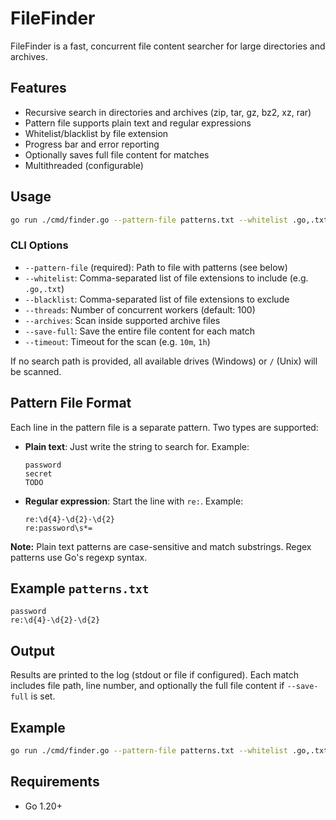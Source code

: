 # FileFinder

FileFinder is a fast, concurrent file content searcher for large directories and archives.

## Features
- Recursive search in directories and archives (zip, tar, gz, bz2, xz, rar)
- Pattern file supports plain text and regular expressions
- Whitelist/blacklist by file extension
- Progress bar and error reporting
- Optionally saves full file content for matches
- Multithreaded (configurable)

## Usage

```sh
go run ./cmd/finder.go --pattern-file patterns.txt --whitelist .go,.txt /path/to/scan
```

### CLI Options
- `--pattern-file` (required): Path to file with patterns (see below)
- `--whitelist`: Comma-separated list of file extensions to include (e.g. `.go,.txt`)
- `--blacklist`: Comma-separated list of file extensions to exclude
- `--threads`: Number of concurrent workers (default: 100)
- `--archives`: Scan inside supported archive files
- `--save-full`: Save the entire file content for each match
- `--timeout`: Timeout for the scan (e.g. `10m`, `1h`)

If no search path is provided, all available drives (Windows) or `/` (Unix) will be scanned.

## Pattern File Format

Each line in the pattern file is a separate pattern. Two types are supported:

- **Plain text**: Just write the string to search for. Example:
  ```
  password
  secret
  TODO
  ```
- **Regular expression**: Start the line with `re:`. Example:
  ```
  re:\d{4}-\d{2}-\d{2}
  re:password\s*=
  ```

**Note:** Plain text patterns are case-sensitive and match substrings. Regex patterns use Go's regexp syntax.

## Example `patterns.txt`
```
password
re:\d{4}-\d{2}-\d{2}
```

## Output

Results are printed to the log (stdout or file if configured). Each match includes file path, line number, and optionally the full file content if `--save-full` is set.

## Example
```sh
go run ./cmd/finder.go --pattern-file patterns.txt --whitelist .go,.txt ./myproject
```

## Requirements
- Go 1.20+
